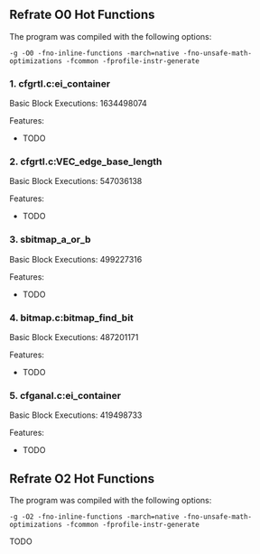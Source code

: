 ## Refrate O0 Hot Functions

The program was compiled with the following options:

```-g -O0 -fno-inline-functions -march=native -fno-unsafe-math-optimizations -fcommon -fprofile-instr-generate```

### 1. cfgrtl.c:ei_container
Basic Block Executions: 1634498074

Features:
* TODO

### 2. cfgrtl.c:VEC_edge_base_length
Basic Block Executions: 547036138

Features:
* TODO

### 3. sbitmap_a_or_b
Basic Block Executions: 499227316

Features:
* TODO

### 4. bitmap.c:bitmap_find_bit
Basic Block Executions: 487201171

Features:
* TODO

### 5. cfganal.c:ei_container
Basic Block Executions: 419498733

Features:
* TODO

## Refrate O2 Hot Functions

The program was compiled with the following options:

```-g -O2 -fno-inline-functions -march=native -fno-unsafe-math-optimizations -fcommon -fprofile-instr-generate```

TODO
